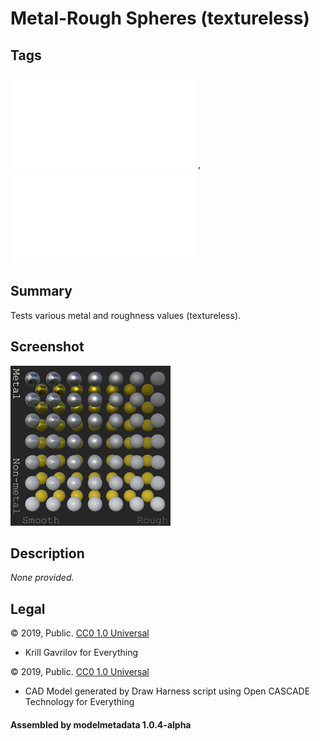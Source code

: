 # Metal-Rough Spheres (textureless)

## Tags

![core](../../Models-core.md), ![testing](../../Models-testing.md)

## Summary

Tests various metal and roughness values (textureless).

## Screenshot

![screenshot](screenshot/screenshot.png)

## Description

_None provided._

## Legal

&copy; 2019, Public. [CC0 1.0 Universal](https://creativecommons.org/publicdomain/zero/1.0/legalcode)

 - Krill Gavrilov for Everything

&copy; 2019, Public. [CC0 1.0 Universal](https://creativecommons.org/publicdomain/zero/1.0/legalcode)

 - CAD Model generated by Draw Harness script using Open CASCADE Technology for Everything

#### Assembled by modelmetadata 1.0.4-alpha